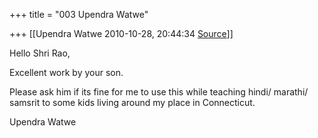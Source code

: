 +++
title = "003 Upendra Watwe"

+++
[[Upendra Watwe	2010-10-28, 20:44:34 [Source](https://groups.google.com/g/samskrita/c/8Qc5af06a2U)]]



Hello Shri Rao,

Excellent work by your son.

Please ask him if its fine for me to use this while teaching hindi/ marathi/ samsrit to some kids living around my place in Connecticut.

Upendra Watwe

